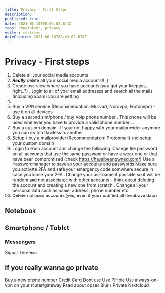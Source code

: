 ```yaml
---
title: Privacy - First Steps
description: 
published: true
date: 2021-08-10T08:03:02.674Z
tags: cheatsheet, privacy
editor: markdown
dateCreated: 2021-08-10T08:03:02.674Z
---
```


# Privacy - First steps
1. Delete all your social media accounts
2. ***Really*** delete all your social media accounts!! ;)
3. Create overview where you have accounts (you got your keepass, right..?)
. Login to all of your email addresses and search all the mails (inlcuding Spam) you are getting
4.
4. Buy a VPN service (Recommendation: Mullvad, Nordvpn, Protonvpn) - use it on all devices
5. Buy a second sim/phone / buy Voip phone number
. This phone will be used wherever you have to provide a valid phone number
.
.
5. Buy a custom domain
. If your not happy with your mailprovider anymore you can switch flawless to another
6. Setup / buy a mailprovider (Recommendation: Protonmail) and setup your custom domain
7. Login to each account and change the following
.Change the password on all accounts that use the same password or have a weak one or that have been compromised (check https://haveibeenpwned.com/)
Use a Passwordmanager to save all your accounts and passwords 
Make sure you activate 2FA and safe your emergency code somwhere secure in case you loose your 2FA
. Change your username if possible so it will be random and not associated with other accounts - think about deleting the account and creating a new one from scratch
. Change all your personal data such as name, address, phone number etc.
8. Delete not used accounts (yes, even if you modified all the above data)


## Notebook


## Smartphone / Tablet
### Messengers
Signal
Threema


## If you really wanna go private
Buy a new phone number
Credit Card
 Dont use
Use PiHole
Use always-on-vpn on your router/gateway
Read about opsec
Blur / 
Private Nextcloud
